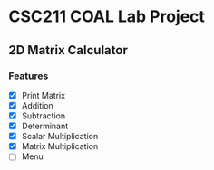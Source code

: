 # CSC211 COAL Lab Project
## 2D Matrix Calculator
### Features
- [x] Print Matrix
- [x] Addition
- [x] Subtraction
- [x] Determinant
- [x] Scalar Multiplication
- [x] Matrix Multiplication
- [ ] Menu
